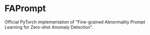 # FAPrompt

Official PyTorch implementation of "Fine-grained Abnormality Prompt Learning for Zero-shot Anomaly Detection".
